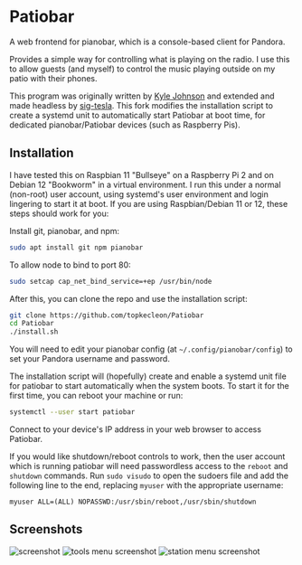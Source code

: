 # Patiobar

A web frontend for pianobar, which is a console-based client for Pandora.

Provides a simple way for controlling what is playing on the radio.
I use this to allow guests (and myself) to control the music playing
outside on my patio with their phones.

This program was originally written by
[Kyle Johnson](https://github.com/kylejohnson/Patiobar)
and extended and made headless by
[sig-tesla](https://github.com/sig-tesla/Patiobar).
This fork modifies the installation script to create a systemd unit to
automatically start Patiobar at boot time, for dedicated
pianobar/Patiobar devices (such as Raspberry Pis).

## Installation

I have tested this on Raspbian 11 "Bullseye" on a Raspberry Pi 2 and on
Debian 12 "Bookworm" in a virtual environment. I run this under a normal
(non-root) user account, using systemd's user environment and login
lingering to start it at boot. If you are using Raspbian/Debian 11 or
12, these steps should work for you:

Install git, pianobar, and npm:

```bash
sudo apt install git npm pianobar
```

To allow node to bind to port 80:

```bash
sudo setcap cap_net_bind_service=+ep /usr/bin/node
```

After this, you can clone the repo and use the installation script:

```bash
git clone https://github.com/topkecleon/Patiobar
cd Patiobar
./install.sh
```

You will need to edit your pianobar config
(at `~/.config/pianobar/config`) to set your
Pandora username and password.

The installation script will (hopefully) create and enable a systemd
unit file for patiobar to start automatically when the system boots.
To start it for the first time, you can reboot your machine or run:

```bash
systemctl --user start patiobar
```

Connect to your device's IP address in your web browser to access
Patiobar.

If you would like shutdown/reboot controls to work, then the user
account which is running patiobar will need passwordless access to the
`reboot` and `shutdown` commands. Run `sudo visudo` to open the sudoers
file and add the following line to the end, replacing `myuser` with the
appropriate username:

```
myuser ALL=(ALL) NOPASSWD:/usr/sbin/reboot,/usr/sbin/shutdown
```

## Screenshots

![screenshot](https://i.imgur.com/0ENDwvw.jpeg)
![tools menu screenshot](https://i.imgur.com/2lhFC4I.jpeg)
![station menu screenshot](https://i.imgur.com/yym1moG.jpeg)